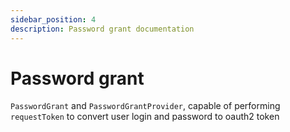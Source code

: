 ```yaml
---
sidebar_position: 4
description: Password grant documentation
---
```


# Password grant

`PasswordGrant` and `PasswordGrantProvider`, capable of performing `requestToken` to convert user login and password to oauth2 token
